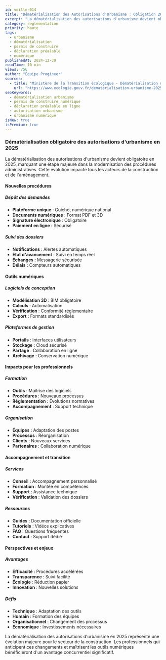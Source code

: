```yaml
---
id: veille-014
title: "Dématérialisation des Autorisations d'Urbanisme : Obligation 2025"
excerpt: "La dématérialisation des autorisations d'urbanisme devient obligatoire en 2025. Découvrez les nouvelles procédures, les outils numériques et les impacts pour les professionnels et les particuliers."
category: reglementation
priority: haute
tags:
  - urbanisme
  - dématérialisation
  - permis de construire
  - déclaration préalable
  - numérique
publishedAt: 2024-12-30
readTime: 10 min
views: 756
author: "Équipe Progineer"
sources:
  - title: "Ministère de la Transition écologique - Dématérialisation urbanisme 2025"
    url: "https://www.ecologie.gouv.fr/dematerialisation-urbanisme-2025"
seoKeywords:
  - dématérialisation urbanisme
  - permis de construire numérique
  - déclaration préalable en ligne
  - autorisation urbanisme
  - urbanisme numérique
isNew: true
isPremium: true
---
```

<h3>Dématérialisation obligatoire des autorisations d'urbanisme en 2025</h3>
<p>La dématérialisation des autorisations d'urbanisme devient obligatoire en 2025, marquant une étape majeure dans la modernisation des procédures administratives. Cette évolution impacte tous les acteurs de la construction et de l'aménagement.</p>

<h4>Nouvelles procédures</h4>

<h5>Dépôt des demandes</h5>
<ul>
  <li><strong>Plateforme unique</strong> : Guichet numérique national</li>
  <li><strong>Documents numériques</strong> : Format PDF et 3D</li>
  <li><strong>Signature électronique</strong> : Obligatoire</li>
  <li><strong>Paiement en ligne</strong> : Sécurisé</li>
</ul>

<h5>Suivi des dossiers</h5>
<ul>
  <li><strong>Notifications</strong> : Alertes automatiques</li>
  <li><strong>État d'avancement</strong> : Suivi en temps réel</li>
  <li><strong>Échanges</strong> : Messagerie sécurisée</li>
  <li><strong>Délais</strong> : Compteurs automatiques</li>
</ul>

<h4>Outils numériques</h4>

<h5>Logiciels de conception</h5>
<ul>
  <li><strong>Modélisation 3D</strong> : BIM obligatoire</li>
  <li><strong>Calculs</strong> : Automatisation</li>
  <li><strong>Vérification</strong> : Conformité réglementaire</li>
  <li><strong>Export</strong> : Formats standardisés</li>
</ul>

<h5>Plateformes de gestion</h5>
<ul>
  <li><strong>Portails</strong> : Interfaces utilisateurs</li>
  <li><strong>Stockage</strong> : Cloud sécurisé</li>
  <li><strong>Partage</strong> : Collaboration en ligne</li>
  <li><strong>Archivage</strong> : Conservation numérique</li>
</ul>

<h4>Impacts pour les professionnels</h4>

<h5>Formation</h5>
<ul>
  <li><strong>Outils</strong> : Maîtrise des logiciels</li>
  <li><strong>Procédures</strong> : Nouveaux processus</li>
  <li><strong>Réglementation</strong> : Évolutions normatives</li>
  <li><strong>Accompagnement</strong> : Support technique</li>
</ul>

<h5>Organisation</h5>
<ul>
  <li><strong>Équipes</strong> : Adaptation des postes</li>
  <li><strong>Processus</strong> : Réorganisation</li>
  <li><strong>Clients</strong> : Nouveaux services</li>
  <li><strong>Partenaires</strong> : Collaboration numérique</li>
</ul>

<h4>Accompagnement et transition</h4>

<h5>Services</h5>
<ul>
  <li><strong>Conseil</strong> : Accompagnement personnalisé</li>
  <li><strong>Formation</strong> : Montée en compétences</li>
  <li><strong>Support</strong> : Assistance technique</li>
  <li><strong>Vérification</strong> : Validation des dossiers</li>
</ul>

<h5>Ressources</h5>
<ul>
  <li><strong>Guides</strong> : Documentation officielle</li>
  <li><strong>Tutoriels</strong> : Vidéos explicatives</li>
  <li><strong>FAQ</strong> : Questions fréquentes</li>
  <li><strong>Contact</strong> : Support dédié</li>
</ul>

<h4>Perspectives et enjeux</h4>

<h5>Avantages</h5>
<ul>
  <li><strong>Efficacité</strong> : Procédures accélérées</li>
  <li><strong>Transparence</strong> : Suivi facilité</li>
  <li><strong>Écologie</strong> : Réduction papier</li>
  <li><strong>Innovation</strong> : Nouvelles solutions</li>
</ul>

<h5>Défis</h5>
<ul>
  <li><strong>Technique</strong> : Adaptation des outils</li>
  <li><strong>Humain</strong> : Formation des équipes</li>
  <li><strong>Organisationnel</strong> : Changement des processus</li>
  <li><strong>Économique</strong> : Investissements nécessaires</li>
</ul>

<p>La dématérialisation des autorisations d'urbanisme en 2025 représente une évolution majeure pour le secteur de la construction. Les professionnels qui anticipent ces changements et maîtrisent les outils numériques bénéficieront d'un avantage concurrentiel significatif.</p>

<!-- Le contenu HTML détaillé de l'article veille-014 doit être inséré ici, extrait de veilleData.ts --> 